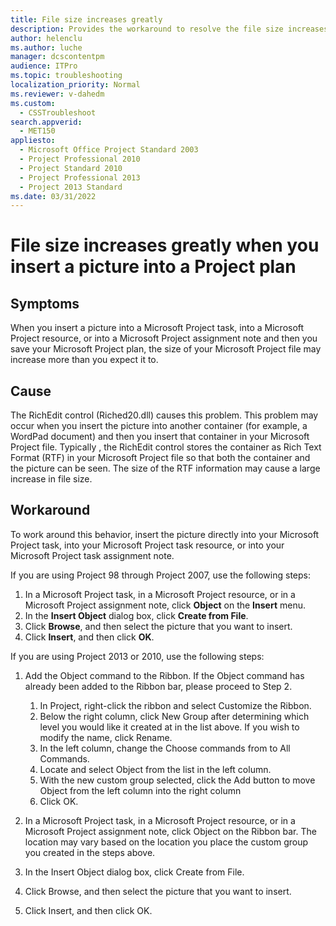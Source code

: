 ```yaml
---
title: File size increases greatly
description: Provides the workaround to resolve the file size increases greatly issue after you insert a picture ino a project plan.
author: helenclu
ms.author: luche
manager: dcscontentpm
audience: ITPro
ms.topic: troubleshooting
localization_priority: Normal
ms.reviewer: v-dahedm
ms.custom: 
  - CSSTroubleshoot
search.appverid: 
  - MET150
appliesto: 
  - Microsoft Office Project Standard 2003
  - Project Professional 2010
  - Project Standard 2010
  - Project Professional 2013
  - Project 2013 Standard
ms.date: 03/31/2022
---
```


# File size increases greatly when you insert a picture into a Project plan

## Symptoms

When you insert a picture into a Microsoft Project task, into a Microsoft Project resource, or into a Microsoft Project assignment note and then you save your Microsoft Project plan, the size of your Microsoft Project file may increase more than you expect it to. 

## Cause

The RichEdit control (Riched20.dll) causes this problem. This problem may occur when you insert the picture into another container (for example, a WordPad document) and then you insert that container in your Microsoft Project file. Typically , the RichEdit control stores the container as Rich Text Format (RTF) in your Microsoft Project file so that both the container and the picture can be seen. The size of the RTF information may cause a large increase in file size.

## Workaround

To work around this behavior, insert the picture directly into your Microsoft Project task, into your Microsoft Project task resource, or into your Microsoft Project task assignment note. 

If you are using Project 98 through Project 2007, use the following steps:

1. In a Microsoft Project task, in a Microsoft Project resource, or in a Microsoft Project assignment note, click **Object** on the **Insert** menu.   
2. In the **Insert Object** dialog box, click **Create from File**.   
3. Click **Browse**, and then select the picture that you want to insert.   
4. Click **Insert**, and then click **OK**.   

If you are using Project 2013 or 2010, use the following steps:

1. Add the Object command to the Ribbon. If the Object command has already been added to the Ribbon bar, please proceed to Step 2.
   1. In Project, right-click the ribbon and select Customize the Ribbon.   
   2. Below the right column, click New Group after determining which level you would like it created at in the list above. If you wish to modify the name, click Rename.   
   3. In the left column, change the Choose commands from to All Commands.   
   4. Locate and select Object from the list in the left column.   
   5. With the new custom group selected, click the Add button to move Object from the left column into the right column   
   6. Click OK.   

2. In a Microsoft Project task, in a Microsoft Project resource, or in a Microsoft Project assignment note, click Object on the Ribbon bar. The location may vary based on the location you place the custom group you created in the steps above.   
3. In the Insert Object dialog box, click Create from File.   
4. Click Browse, and then select the picture that you want to insert.   
5. Click Insert, and then click OK.
